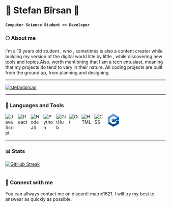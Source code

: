 # 👾 Stefan Bîrsan 👾

**`Computer Science Student => Developer`**

### 🌕 About me

I'm a 19 years old student , who ,  sometimes is also a content creator while building my version of the digital world litle by little , while discovering new tools and topics.Also, worth mentioning that I am a tech entusiast, meaning that my projects do tend to vary in their nature. All coding projects are built from the ground up, from planning and designing.

</p>

---


<p align="left"> <a href="https://github.com/StefanBirsan"><img src="https://github-profile-trophy.vercel.app/?username=stefanbirsan" alt="stefanbirsan" /></a> </p>

---

### 🧰 Languages and Tools

<img align="left" alt="JavaScript" width="30px" style="padding-right:10px;" src="https://cdn.jsdelivr.net/gh/devicons/devicon/icons/javascript/javascript-plain.svg" />
<img align="left" alt="React" width="30px" style="padding-right:10px;" src="https://cdn.jsdelivr.net/gh/devicons/devicon/icons/react/react-original.svg" />
<img align="left" alt="NodeJS" width="30px" style="padding-right:10px;" src="https://cdn.jsdelivr.net/gh/devicons/devicon/icons/nodejs/nodejs-original.svg" />
<img align="left" alt="Python" width="30px" style="padding-right:10px;" src="https://cdn.jsdelivr.net/gh/devicons/devicon/icons/python/python-plain.svg" />
<img src="https://raw.githubusercontent.com/devicons/devicon/master/icons/cplusplus/cplusplus-original.svg" alt="cplusplus" width="40" height="40"/>
<img align="left" alt="GitHub" width="30px" style="padding-right:10px;" src="https://cdn.jsdelivr.net/gh/devicons/devicon/icons/github/github-original.svg" />
<img align="left" alt="Git" width="30px" style="padding-right:10px;" src="https://cdn.jsdelivr.net/gh/devicons/devicon/icons/git/git-original.svg" />
<img align="left" alt="HTML" width="30px" style="padding-right:10px;" src="https://cdn.jsdelivr.net/gh/devicons/devicon/icons/html5/html5-plain.svg" />
<img align="left" alt="CSS" width="30px" style="padding-right:10px;" src="https://cdn.jsdelivr.net/gh/devicons/devicon/icons/css3/css3-plain.svg" />
<br />

#

---

### 📊 Stats

[![GitHub Streak](https://streak-stats.demolab.com?user=StefanBirsan&theme=python-dark)](https://git.io/streak-stats)

#

### 🔌 Connect with me

You can allways contact me on discord: matrix1621. I will try my best to answear as quickly as possible.
